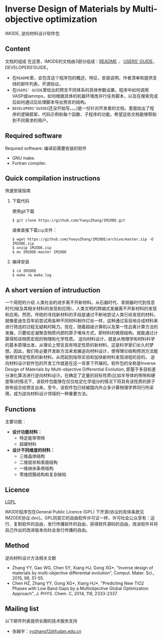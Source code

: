 # Inverse Design of Materials by Multi-objective optimization

IMODE, 逆向材料设计软件包

## Content

文档的组成
在这里，IMODE的文档由3部分组成：[README](./README.md) ， [USERS’ GUIDE](./USERS_GUIDE.md)， DEVELOPERS’GUIDE。
- 在`README`里，会包含这个程序包的概述，特征，安装说明，作者清单和提供支持的邮件列表，开源协议。
- 在`USERS’ GUIDE`里给出的预言不同体系的具体参数设置，程序中如何调用VASP或lammps，如何根据具体的机器环境改并行任务脚本，以及在搜索完成后如何通过后处理脚本导出预言的结构。
- `DEVELOPERS’GUIDE`(还没开始写。。。)是一份针对开发者的文档，里面给出了程序的逻辑框架，代码示例和每个函数、子程序的功能。希望这些文档能够帮助到不同需求的用户。

## Required software

Required software:
编译前需要安装的软件
* GNU make.
* Fortran compiler.

## Quick compilation instructions

快速安装指南

1. 下载代码

    使用git下载
    ```
    $ git clone https://github.com/YueyuZhang/IM2ODE.git
    ```
    或者直接下载`zip`文件：
    ```
    $ wget https://github.com/YueyuZhang/IM2ODE/archive/master.zip -O IM2ODE.zip
    $ unzip IM2ODE.zip
    $ mv IM2ODE-master IM2ODE
    ```

1. 编译安装

    ```
    $ cd IM2ODE
    $ make >& make.log
    ```

## A short version of intruduction

一个简短的介绍
人类社会的进步离不开新材料。从石器时代、青铜器时代到信息时代(硅及其相关材料的发现和应用)，人类文明的跨越式发展离不开新材料的发现和应用。然而，传统的寻找新材料的手段是通过不断地尝试人类已经发现的材料，就像爱迪生百年前尝试用各种不同材料制作灯丝一样，这种通过盲目地合成材料来进行筛选的过程无疑耗时耗力。现在，随着超级计算机以及第一性远离计算方法的发展，只要给定凝聚态物质内部的原子堆垛方式，即材料的微观结构，就能通过计算得知该物质宏观的物理和化学性质。
逆向材料设计，就是从物理学和材料科学的基本原理出发，从理论上预言具有特定性质的新材料，这是科学家们长久的梦想。因此，我们有必要开发新方法来发展逆向材料设计，使得理论结构预测方法能够预言特定性质的新材料，从而起到指导实验和加快新材料发现进程的目的。
逆向材料设计软件包的开发工作就是在这一背景下开展的。软件包的全称是Inverse Design of Materials by Multi-objective Differential Evolution, 即基于多目标差分演化算法进行逆向材料设计。在确定了定量的目标性质(比如半导体的带隙和硬度等)的情况下，该软件包能够在仅仅给定化学组分的情况下将具有该性质的原子排布组合给预言出来。至今，该软件包已经被国内外众多计算物理学界同行所采用，成为逆向材料设计领域的一种重要方法。

## Functions

主要功能：
- **设计功能材料：**
    - 特定能带带隙
    - 超硬材料
- **设计不同维度的材料：**
    - 三维晶体结构
    - 二维层状和表面结构
    - 一维纳米条带结构
    - 零维团簇结构和复杂缺陷

## Licence

[LGPL](./Licence)

IMODE程序包在General Public Licence (GPL) 下开源(协议的具体条款见IM2ODE协议.doc)。GPL同其它的自由软件许可证一样，许可社会公众享有：运行、复制软件的自由，发行传播软件的自由，获得软件源码的自由，改进软件并将自己作出的改进版本向社会发行传播的自由。

## Method

逆向材料设计方法相关文献

- Zhang YY, Gao WG, Chen SY, Xiang HJ, Gong XG*, "Inverse design of materials by multi-objective differential evolution", Comput. Mater. Sci., 2015, 98, 51-55.
- Chen HZ, Zhang YY, Gong XG*, Xiang HJ*, "Predicting New TiO2 Phases with Low Band Gaps by a Multiobjective Global Optimization Approach", J. PHYS. Chem. C, 2014, 118, 2333-2337.

## Mailing list

以下邮件列表提供长期的技术服务支持

- 张越宇：<yyzhang12@fudan.edu.cn>

